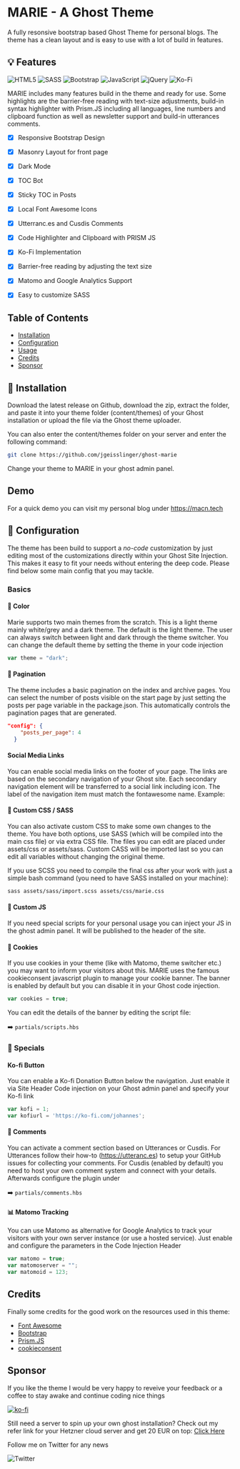 # MARIE - A Ghost Theme

A fully resonsive bootstrap based Ghost Theme for personal blogs. The theme has a clean layout and is easy to use with a lot of build in features.

## :bulb: Features

<img alt="HTML5" src="https://img.shields.io/badge/html5-%23E34F26.svg?&style=for-the-badge&logo=html5&logoColor=white"/>  <img alt="SASS" src="https://img.shields.io/badge/SASS%20-hotpink.svg?&style=for-the-badge&logo=SASS&logoColor=white"/> <img alt="Bootstrap" src="https://img.shields.io/badge/bootstrap%20-%23563D7C.svg?&style=for-the-badge&logo=bootstrap&logoColor=white"/> <img alt="JavaScript" src="https://img.shields.io/badge/javascript%20-%23323330.svg?&style=for-the-badge&logo=javascript&logoColor=%23F7DF1E"/> <img alt="jQuery" src="https://img.shields.io/badge/jquery-%230769AD.svg?&style=for-the-badge&logo=jquery&logoColor=white"/> <img alt="Ko-Fi" src="https://img.shields.io/badge/Ko--fi-F16061?style=for-the-badge&logo=ko-fi&logoColor=white" />

MARIE includes many features build in the theme and ready for use. Some highlights are the barrier-free reading with text-size adjustments, build-in syntax highlighter with Prism.JS including all languages, line numbers and clipboard function as well as newsletter support and build-in utterances comments. 

- [x] Responsive Bootstrap Design
- [x] Masonry Layout for front page
- [x] Dark Mode
- [x] TOC Bot 
- [x] Sticky TOC in Posts
- [x] Local Font Awesome Icons
- [x] Utterranc.es and Cusdis Comments
- [x] Code Highlighter and Clipboard with PRISM JS
- [x] Ko-Fi Implementation
- [x] Barrier-free reading by adjusting the text size
- [x] Matomo and Google Analytics Support
- [x] Easy to customize SASS


## Table of Contents

- [Installation](#floppy_disk-installation)
- [Configuration](#wrench-configuration)
- [Usage](#usage)
- [Credits](#credits)
- [Sponsor](#sponsor)


## :floppy_disk: Installation
Download the latest release on Github, download the zip, extract the folder, and paste it into your theme folder (content/themes) of your Ghost installation or upload the file via the Ghost theme uploader.

You can also enter the content/themes folder on your server and enter the following command:

```bash 
git clone https://github.com/jgeisslinger/ghost-marie
```

Change your theme to MARIE in your ghost admin panel.


## Demo
For a quick demo you can visit my personal blog under https://macn.tech


## :wrench: Configuration
The theme has been build to support a *no-code* customization by just editing most of the customizations directly within your Ghost Site Injection. This makes it easy to fit your needs without entering the deep code. Please find below some main config that you may tackle.

### Basics

#### :art: Color
Marie supports two main themes from the scratch. This is a light theme mainly white/grey and a dark theme. The default is the light theme. The user can always switch between light and dark through the theme switcher. You can change the default theme by setting the theme in your code injection

```javascript
var theme = "dark";
```


#### :page_facing_up: Pagination
The theme includes a basic pagination on the index and archive pages. You can select the number of posts visible on the start page by just setting the posts per page variable in the package.json. This automatically controls the pagination pages that are generated.

```json
"config": {
    "posts_per_page": 4
  }
```

#### Social Media Links
You can enable social media links on the footer of your page. The links are based on the secondary navigation of your Ghost site. Each secondary navigation element will be transferred to a social link including icon. The label of the navigation item must match the fontawesome name. Example:





#### :triangular_ruler: Custom CSS / SASS
You can also activate custom CSS to make some own changes to the theme. You have both options, use SASS (which will be compiled into the main css file) or via extra CSS file. The files you can edit are placed under assets/css or assets/sass. Custom CASS will be imported last so you can edit all variables without changing the original theme.

If you use SCSS you need to compile the final css after your work with just a simple bash command (you need to have SASS installed on your machine):

```bash
sass assets/sass/import.scss assets/css/marie.css
```

#### :wrench: Custom JS
If you need special scripts for your personal usage you can inject your JS in the ghost admin panel. It will be published to the header of the site.


#### :cookie: Cookies 
If you use cookies in your theme (like with Matomo, theme switcher etc.) you may want to inform your visitors about this. MARIE uses the famous cookieconsent javascript plugin to manage your cookie banner. The banner is enabled by default but you can disable it in your Ghost code injection. 

```javascript
var cookies = true;
```


You can edit the details of the banner by editing the script file: 

:arrow_right: ``` partials/scripts.hbs ```



### :balloon: Specials
 
#### Ko-fi Button
You can enable a Ko-fi Donation Button below the navigation. Just enable it via Site Header Code injection on your Ghost admin panel and specify your Ko-fi link

```javascript
var kofi = 1;
var kofiurl = 'https://ko-fi.com/johannes';
```


#### :crystal_ball: Comments
You can activate a comment section based on Utterances or Cusdis. For Utterances follow their how-to (https://utteranc.es) to setup your GitHub issues for collecting your comments. For Cusdis (enabled by default) you need to host your own comment system and connect with your details. Afterwards configure the plugin under 

:arrow_right: ``` partials/comments.hbs ```


#### :bar_chart: Matomo Tracking
You can use Matomo as alternative for Google Analytics to track your visitors with your own server instance (or use a hosted service). Just enable and configure the parameters in the Code Injection Header

```javascript
var matomo = true;
var matomoserver = "";
var matomoid = 123;
```

## Credits

Finally some credits for the good work on the resources used in this theme: 

- [Font Awesome](https://fontawesome.com/)
- [Bootstrap](https://bootstrap.com/)
- [Prism.JS](https://prismjs.com)
- [cookieconsent](https://github.com/osano/cookieconsent)

## Sponsor

If you like the theme I would be very happy to reveive your feedback or a coffee to stay awake and continue coding nice things

[![ko-fi](https://ko-fi.com/img/githubbutton_sm.svg)](https://ko-fi.com/I2I12FSW2)

Still need a server to spin up your own ghost installation? Check out my refer link for your Hetzner cloud server and get 20 EUR on top:
[Click Here](https://hetzner.cloud/?ref=ir0WnxeEHrmU)

Follow me on Twitter for any news

<img alt="Twitter" src="https://img.shields.io/badge/b1cKberry-%231DA1F2.svg?&style=for-the-badge&logo=Twitter&logoColor=white"/>

